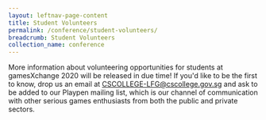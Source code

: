 ```yaml
---
layout: leftnav-page-content
title: Student Volunteers
permalink: /conference/student-volunteers/
breadcrumb: Student Volunteers
collection_name: conference
---
```


More information about volunteering opportunities for students at gamesXchange 2020 will be released in due time! If you'd like to be the first to know, drop us an email at <CSCOLLEGE-LFG@cscollege.gov.sg> and ask to be added to our Playpen mailing list, which is our channel of communication with other serious games enthusiasts from both the public and private sectors.
